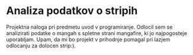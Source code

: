 # Analiza podatkov o stripih 
Projektna naloga pri predmetu uvod v programiranje. Odlocil sem se analizirati podatke o mangah s spletne strani mangafire, ki jo najpogosteje uporabljam. Upam, da mi bo projekt v prihodnje pomagal pri lazjem odlocanju za dolocen strip:). 
